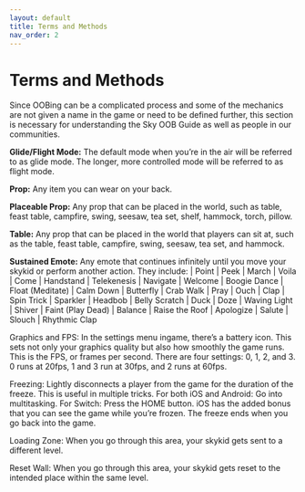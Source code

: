 ```yaml
---
layout: default
title: Terms and Methods
nav_order: 2
---
```


# Terms and Methods
Since OOBing can be a complicated process and some of the mechanics are not given a name in the game or need to be defined further, this section is necessary for understanding the Sky OOB Guide as well as people in our communities.

**Glide/Flight Mode:**
The default mode when you’re in the air will be referred to as glide mode. The longer, more controlled mode will be referred to as flight mode.

**Prop:**
Any item you can wear on your back.

**Placeable Prop:**
Any prop that can be placed in the world, such as table, feast table, campfire, swing, seesaw, tea set, shelf, hammock, torch, pillow.

**Table:**
Any prop that can be placed in the world that players can sit at, such as the table, feast table, campfire, swing, seesaw, tea set, and hammock.

**Sustained Emote:**
Any emote that continues infinitely until you move your skykid or perform another action. They include:
| Point             | Peek              | March             | Voila
| Come              | Handstand         | Telekenesis       | Navigate
| Welcome           | Boogie Dance      | Float (Meditate)  | Calm Down
| Butterfly         | Crab Walk         | Pray              | Ouch
| Clap              | Spin Trick        | Sparkler          | Headbob
| Belly Scratch     | Duck              | Doze              | Waving Light
| Shiver            | Faint (Play Dead) | Balance           | Raise the Roof
| Apologize         | Salute            | Slouch            | Rhythmic Clap

Graphics and FPS: In the settings menu ingame, there’s a battery icon. This sets not only your graphics quality but also how smoothly the game runs. This is the FPS, or frames per second. There are four settings: 0, 1, 2, and 3. 0 runs at 20fps, 1 and 3 run at 30fps, and 2 runs at 60fps.

Freezing: Lightly disconnects a player from the game for the duration of the freeze. This is useful in multiple tricks. For both iOS and Android: Go into multitasking. For Switch: Press the HOME button. iOS has the added bonus that you can see the game while you’re frozen. The freeze ends when you go back into the game.

Loading Zone: When you go through this area, your skykid gets sent to a different level.

Reset Wall: When you go through this area, your skykid gets reset to the intended place within the same level.
